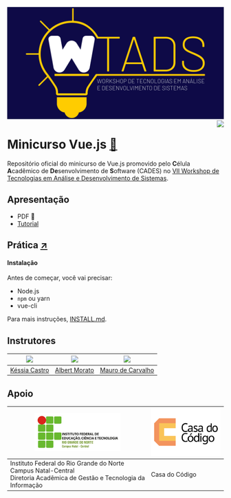<img src="7wtads_v2.png">

<img src="https://avatars1.githubusercontent.com/u/33847721?s=200" align="right">

# Minicurso Vue.js [:page_facing_up:](https://medium.com/@kessiacastro/vue-js-tutorial-iniciando-com-componentes-4445b3eb0ffe)

Repositório oficial do minicurso de Vue.js promovido pelo **C**élula **A**cadêmico de **De**senvolvimento de **S**oftware (CADES) no [VII Workshop de Tecnologias em Análise e Desenvolvimento de Sistemas](http://diatinf.ifrn.edu.br/doku.php?id=extensao:eventos:2017:7wtads:start).

## Apresentação

- PDF :construction: 
- [Tutorial](https://medium.com/@kessiacastro/vue-js-tutorial-iniciando-com-componentes-4445b3eb0ffe)

## Prática [:arrow_upper_right:](https://github.com/kessiacastro/vue-tutorial)

#### Instalação

Antes de começar, você vai precisar:

* Node.js
* `npm` ou yarn
* vue-cli

Para mais instruções, [INSTALL.md](INSTALL.md).

## Instrutores

| ![](https://avatars0.githubusercontent.com/u/2113392?s=150) | ![](https://avatars2.githubusercontent.com/u/15262742?s=150) | ![](https://avatars0.githubusercontent.com/u/23566869?s=150) |
| ----- | ----- | ----- |
| [Késsia Castro](//github.com/kessiacastro) | [Albert Morato](//github.com/albert06) | [Mauro de Carvalho](//github.com/maurodecarvalho) |

## Apoio

| <img src="logo_ifrn.jpg" alt="IFRN - Campus Natal-Central" width="200" /> | <img src="Logo-CasaDoCodigo_preview.png" alt="Casa do Código" width="200" /> |
| --- | --- |
| Instituto Federal do Rio Grande do Norte<br>Campus Natal-Central<br>Diretoria Acadêmica de Gestão e Tecnologia da Informação | Casa do Código |
